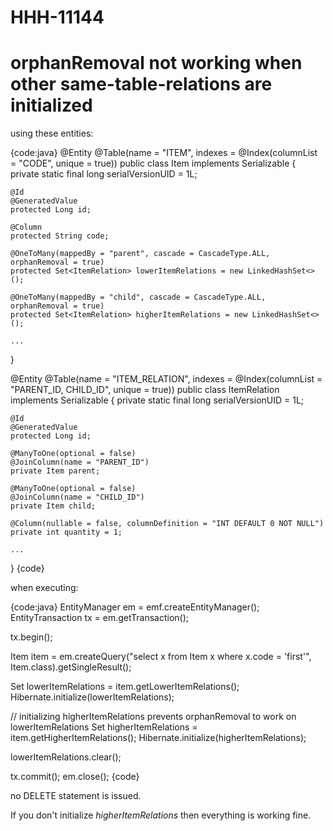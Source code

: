 # HHH-11144
# orphanRemoval not working when other same-table-relations are initialized


using these entities:

{code:java}
@Entity
@Table(name = "ITEM",
    indexes = @Index(columnList = "CODE", unique = true))
public class Item implements Serializable
{
    private static final long serialVersionUID = 1L;

    @Id
    @GeneratedValue
    protected Long id;

    @Column
    protected String code;

    @OneToMany(mappedBy = "parent", cascade = CascadeType.ALL, orphanRemoval = true)
    protected Set<ItemRelation> lowerItemRelations = new LinkedHashSet<>();

    @OneToMany(mappedBy = "child", cascade = CascadeType.ALL, orphanRemoval = true)
    protected Set<ItemRelation> higherItemRelations = new LinkedHashSet<>();
    
    ...
}

@Entity
@Table(name = "ITEM_RELATION",
    indexes = @Index(columnList = "PARENT_ID, CHILD_ID", unique = true))
public class ItemRelation implements Serializable
{
    private static final long serialVersionUID = 1L;

    @Id
    @GeneratedValue
    protected Long id;

    @ManyToOne(optional = false)
    @JoinColumn(name = "PARENT_ID")
    private Item parent;

    @ManyToOne(optional = false)
    @JoinColumn(name = "CHILD_ID")
    private Item child;

    @Column(nullable = false, columnDefinition = "INT DEFAULT 0 NOT NULL")
    private int quantity = 1;

    ...
}
{code}

when executing:

{code:java}
EntityManager em = emf.createEntityManager();
EntityTransaction tx = em.getTransaction();

tx.begin();

Item item = em.createQuery("select x from Item x where x.code = 'first'", Item.class).getSingleResult();

Set<ItemRelation> lowerItemRelations = item.getLowerItemRelations();
Hibernate.initialize(lowerItemRelations);

// initializing higherItemRelations prevents orphanRemoval to work on lowerItemRelations
Set<ItemRelation> higherItemRelations = item.getHigherItemRelations();
Hibernate.initialize(higherItemRelations);

lowerItemRelations.clear();

tx.commit();
em.close();
{code}

no DELETE statement is issued.

If you don't initialize _higherItemRelations_  then everything is working fine.
